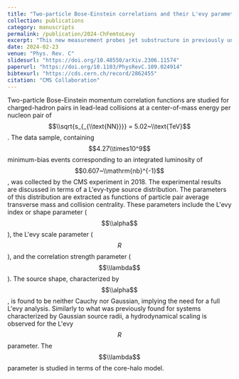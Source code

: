 ```yaml
---
title: "Two-particle Bose-Einstein correlations and their L'evy parameters in PbPb collisions at $$\\sqrt{s_{_{\\text{NN}}}} = 5.02~\\text{TeV}$$"
collection: publications
category: manuscripts
permalink: /publication/2024-ChFemtoLevy
excerpt: "This new measurement probes jet substructure in previously unexplored kinematic domains and shows great promise for providing new insights on the color charge dependence of energy loss to jet-quenching models."
date: 2024-02-23
venue: "Phys. Rev. C"
slidesurl: "https://doi.org/10.48550/arXiv.2306.11574"
paperurl: "https://doi.org/10.1103/PhysRevC.109.024914"
bibtexurl: "https://cds.cern.ch/record/2862455"
citation: "CMS Collaboration"
---
```


Two-particle Bose-Einstein momentum correlation functions are studied for charged-hadron pairs in lead-lead collisions at a center-of-mass energy per nucleon pair of $$\\sqrt{s_{_{\\text{NN}}}} = 5.02~\\text{TeV}$$. The data sample, containing $$4.27\\times10^9$$ minimum-bias events corresponding to an integrated luminosity of $$0.607~\\mathrm{nb}^{-1}$$, was collected by the CMS experiment in 2018. The experimental results are discussed in terms of a L'evy-type source distribution. The parameters of this distribution are extracted as functions of particle pair average transverse mass and collision centrality. These parameters include the L'evy index or shape parameter ($$\\alpha$$), the L'evy scale parameter ($$R$$), and the correlation strength parameter ($$\\lambda$$). The source shape, characterized by $$\\alpha$$, is found to be neither Cauchy nor Gaussian, implying the need for a full L'evy analysis. Similarly to what was previously found for systems characterized by Gaussian source radii, a hydrodynamical scaling is observed for the L'evy $$R$$ parameter. The $$\\lambda$$ parameter is studied in terms of the core-halo model.